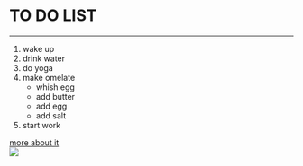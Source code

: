 
<html>
<head>
<title> to do list </title>
  <h1> TO DO LIST </h1>
  <hr/>
</head>
<body>
<ol>
  <li> wake up </li>
  <li> drink water</li>
  <li> do yoga</li>
  <li> make omelate
    <ul>
      <li> whish egg</li>
      <li> add butter</li>
      <li> add egg </li>
      <li> add salt </li>
    </ul>
  </li>
  <li> start work </li>  
</ol>
  <a href="https://en.m.wikipedia.org/wiki/Wikipedia:To-do_list"> more about it </a>
  <br/>
  <img src="https://encrypted-tbn0.gstatic.com/images?q=tbn:ANd9GcRc4zXjcdpO2o3IheJXT_dJKuCbq8Oj35KTBFKdslREnywevPwFWEl0WPI&s=10"/>
<br/>
</body>
</html>
